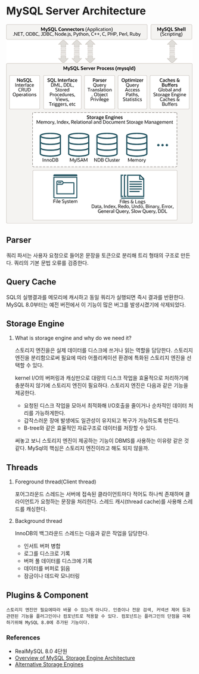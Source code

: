 
# MySQL Server Architecture

![my sql architecture](/individual/younghch/images/mysql-architecture.png)
## Parser

쿼리 파서는 사용자 요청으로 들어온 문장을 토큰으로 분리해 트리 형태의 구조로 만든다. 쿼리의 기본 문법 오류를 검증한다.

## Query Cache

SQL의 실행결과를 메모리에 캐시하고 동일 쿼리가 실행되면 즉시 결과를 반환한다. MySQL 8.0부터는 예전 버전에서 이 기능이 많은 버그를 발생시켰기에 삭제되었다.

## Storage Engine

1. What is storage engine and why do we need it?
    
    스토리지 엔진을은 실제 데이터를 디스크에 쓰거나 읽는 역할을 담당한다. 스토리지 엔진을 분리함으로써 필요에 따라 어플리케이션 환경에 특화된 스토리지 엔진을 선택할 수 있다. 
    
    kernel I/O의 버퍼링과 캐싱만으로 대량의 디스크 작업을 효율적으로 처리하기에 충분하지 않기에 스토리지 엔진이 필요하다. 스토리지 엔진은 다음과 같은 기능을 제공한다.
    - 요청된 디스크 작업을 모아서 최적화해 I/O호출을 줄이거나 순차적인 데이터 처리를 가능하게한다.
    - 갑작스러운 장애 발생에도 일관성이 유지되고 복구가 가능하도록 만든다.
    - B-tree와 같은 효율적인 자료구조로 데이터를 저장할 수 있다.
    
    써놓고 보니 스토리지 엔진이 제공하는 기능이 DBMS를 사용하는 이유랑 같은 것 같다. MySql의 핵심은 스토리지 엔진이라고 해도 되지 않을까.


## Threads

1. Foreground thread(Client thread)

    포어그라운드 스레드는 서버에 접속된 클라이언트마다 적어도 하나씩 존재하며 클라이언트가 요청하는 문장을 처리한다. 스레드 캐시(thread cache)를 사용해 스레드를 캐싱한다.

2. Background thread

    InnoDB의 백그라운드 스레드는 다음과 같은 작업을 담당한다.
    - 인서트 버퍼 병합
    - 로그를 디스크로 기록
    - 버퍼 풀 데이터를 디스크에 기록
    - 데이터를 버퍼로 읽음
    - 잠금이나 데드락 모니터링

## Plugins & Component

    스토리지 엔진만 필요에따라 바꿀 수 있는게 아니다. 인증이나 전문 검색, 커넥션 제어 등과 관련된 기능을 플러그인이나 컴포넌트로 적용할 수 있다. 컴포넌트는 플러그인의 단점을 극복하기위해 MySQL 8.0에 추가된 기능이다.


### References
- RealMySQL 8.0 4단원
- [Overview of MySQL Storage Engine Architecture
](https://dev.mysql.com/doc/refman/8.0/en/pluggable-storage-overview.html)
- [Alternative Storage Engines
](https://dev.mysql.com/doc/refman/8.0/en/storage-engines.html)